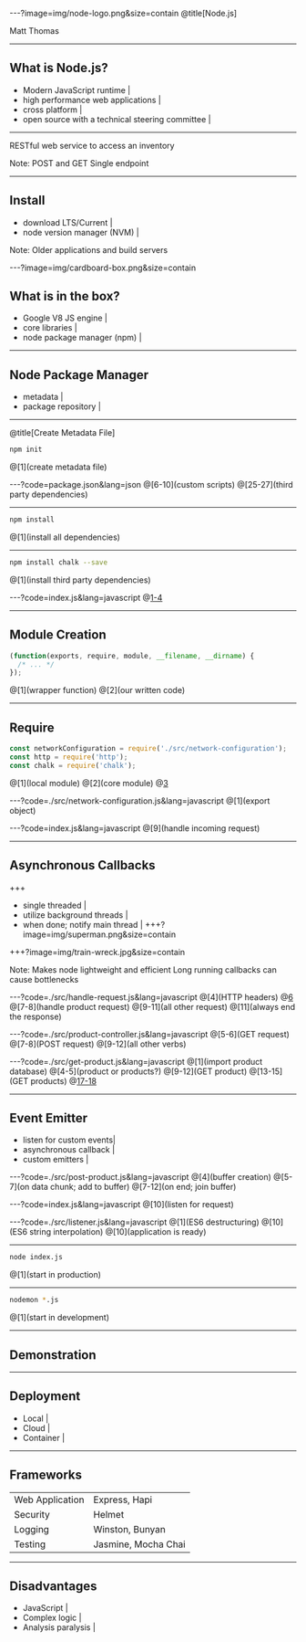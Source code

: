 ---?image=img/node-logo.png&size=contain
@title[Node.js]

<div class="profile">

Matt Thomas

</div>

---

## What is Node.js?

- Modern JavaScript runtime |
- high performance web applications |
- cross platform |
- open source with a technical steering committee |

---

RESTful web service to access an inventory

Note:
POST and GET
Single endpoint

---

## Install
- download LTS/Current |
- node version manager (NVM) |

Note:
Older applications and build servers

---?image=img/cardboard-box.png&size=contain

## What is in the box?
- Google V8 JS engine |
- core libraries |
- node package manager (npm) |

---

## Node Package Manager
- metadata |
- package repository |

---
@title[Create Metadata File]
```bash
npm init
```
@[1](create metadata file)

---?code=package.json&lang=json
@[6-10](custom scripts)
@[25-27](third party dependencies)

---

```bash
npm install
```
@[1](install all dependencies)
 
---

```bash
npm install chalk --save
```
@[1](install third party dependencies)

---?code=index.js&lang=javascript
@[1-4](modules)

---

## Module Creation
```javascript
(function(exports, require, module, __filename, __dirname) {
  /* ... */
});
```
@[1](wrapper function)
@[2](our written code)

---

## Require

```javascript
const networkConfiguration = require('./src/network-configuration');
const http = require('http');
const chalk = require('chalk');
```
@[1](local module)
@[2](core module)
@[3](node_modules)

---?code=./src/network-configuration.js&lang=javascript
@[1](export object)

---?code=index.js&lang=javascript
@[9](handle incoming request)

---

## Asynchronous Callbacks

+++
<!-- .slide: data-transition="none" -->
- single threaded |
- utilize background threads |
- when done; notify main thread |
+++?image=img/superman.png&size=contain
<!-- .slide: data-transition="none" -->
+++?image=img/train-wreck.jpg&size=contain
<!-- .slide: data-transition="none" -->
 
Note:
Makes node lightweight and efficient
Long running callbacks can cause bottlenecks

---?code=./src/handle-request.js&lang=javascript
@[4](HTTP headers)
@[6](url)
@[7-8](handle product request)
@[9-11](all other request)
@[11](always end the response)

---?code=./src/product-controller.js&lang=javascript
@[5-6](GET request)
@[7-8](POST request)
@[9-12](all other verbs)

---?code=./src/get-product.js&lang=javascript
@[1](import product database)
@[4-5](product or products?)
@[9-12](GET product)
@[13-15](GET products)
@[17-18](response)

---
## Event Emitter

- listen for custom events|
- asynchronous callback |
- custom emitters |

---?code=./src/post-product.js&lang=javascript
@[4](buffer creation)
@[5-7](on data chunk; add to buffer)
@[7-12](on end; join buffer)

---?code=index.js&lang=javascript
@[10](listen for request)

---?code=./src/listener.js&lang=javascript
@[1](ES6 destructuring)
@[10](ES6 string interpolation)
@[10](application is ready)

---

```bash
node index.js
```
@[1](start in production)

---

```bash
nodemon *.js
```
@[1](start in development)

---

## Demonstration

---
## Deployment

- Local |
- Cloud |
- Container |

---

## Frameworks

<table>
  <tr class="fragment">
    <td>Web Application</td>
    <td>Express, Hapi</td>
  </tr>
  <tr class="fragment">
    <td>Security</td>
    <td>Helmet</td>
  </tr>
  <tr class="fragment">
    <td>Logging</td>
    <td>Winston, Bunyan</td>
  </tr>
  <tr class="fragment">
    <td>Testing</td>
    <td>Jasmine, Mocha Chai</td>
  </tr>
</table>

---

## Disadvantages

- JavaScript |
- Complex logic |
- Analysis paralysis |